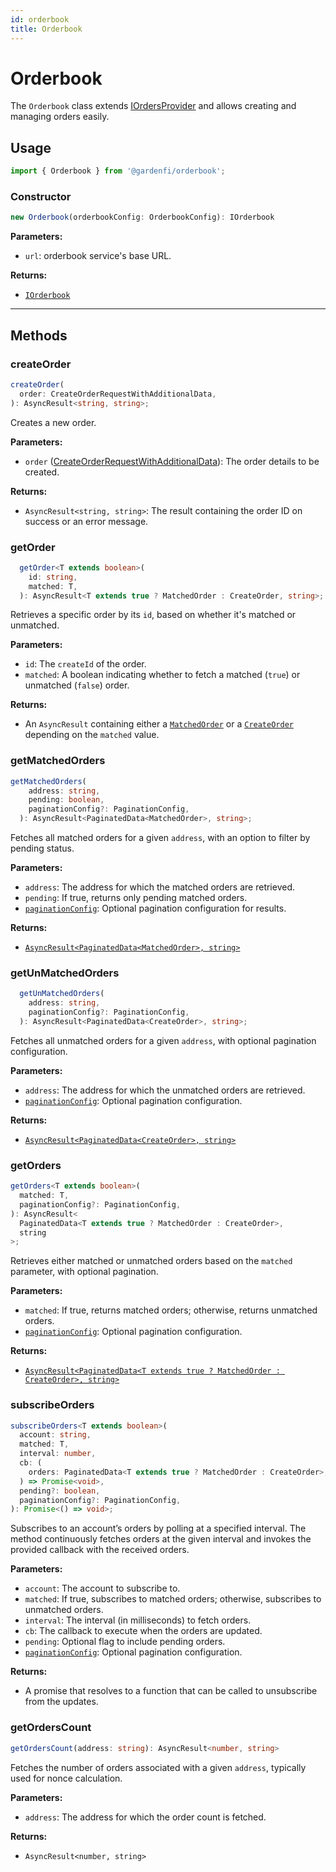 ```yaml
---
id: orderbook
title: Orderbook
---
```


# Orderbook

The `Orderbook` class extends [IOrdersProvider](../../Interfaces.md#iordersprovider) and allows creating and managing orders easily.

## Usage

```ts
import { Orderbook } from '@gardenfi/orderbook';
```

### Constructor

```ts
new Orderbook(orderbookConfig: OrderbookConfig): IOrderbook
```

**Parameters:**

- `url`: orderbook service's base URL.

**Returns:**

- [`IOrderbook`](../../Interfaces.md#iorderbook)

---

## Methods

### createOrder

```ts
createOrder(
  order: CreateOrderRequestWithAdditionalData,
): AsyncResult<string, string>;
```

Creates a new order.

**Parameters:**

- `order` ([CreateOrderRequestWithAdditionalData](../types/Order.md#createorderrequestwithadditionaldata)): The order details to be created.

**Returns:**

- `AsyncResult<string, string>`: The result containing the order ID on success or an error message.

### getOrder

```ts
  getOrder<T extends boolean>(
    id: string,
    matched: T,
  ): AsyncResult<T extends true ? MatchedOrder : CreateOrder, string>;
```

Retrieves a specific order by its `id`, based on whether it's matched or unmatched.

**Parameters:**

- `id`: The `createId` of the order.
- `matched`: A boolean indicating whether to fetch a matched (`true`) or unmatched (`false`) order.

**Returns:**

- An `AsyncResult` containing either a [`MatchedOrder`](../types/Order.md#matchedorder) or a [`CreateOrder`](../types/Order.md#createorder) depending on the `matched` value.

### getMatchedOrders

```ts
getMatchedOrders(
    address: string,
    pending: boolean,
    paginationConfig?: PaginationConfig,
  ): AsyncResult<PaginatedData<MatchedOrder>, string>;
```

Fetches all matched orders for a given `address`, with an option to filter by pending status.

**Parameters:**

- `address`: The address for which the matched orders are retrieved.
- `pending`: If true, returns only pending matched orders.
- [`paginationConfig`](../types/Pagination.md#paginationconfig): Optional pagination configuration for results.

**Returns:**

- [`AsyncResult<PaginatedData<MatchedOrder>, string>`](../types/Order.md#matchedorder)

### getUnMatchedOrders

```ts
  getUnMatchedOrders(
    address: string,
    paginationConfig?: PaginationConfig,
  ): AsyncResult<PaginatedData<CreateOrder>, string>;
```

Fetches all unmatched orders for a given `address`, with optional pagination configuration.

**Parameters:**

- `address`: The address for which the unmatched orders are retrieved.
- [`paginationConfig`](../types/Pagination.md#paginationconfig): Optional pagination configuration.

**Returns:**

- [`AsyncResult<PaginatedData<CreateOrder>, string>`](../types/Order.md#createorder)

### getOrders

```ts
getOrders<T extends boolean>(
  matched: T,
  paginationConfig?: PaginationConfig,
): AsyncResult<
  PaginatedData<T extends true ? MatchedOrder : CreateOrder>,
  string
>;
```

Retrieves either matched or unmatched orders based on the `matched` parameter, with optional pagination.

**Parameters:**

- `matched`: If true, returns matched orders; otherwise, returns unmatched orders.
- [`paginationConfig`](../types/Pagination.md#paginationconfig): Optional pagination configuration.

**Returns:**

- [`AsyncResult<PaginatedData<T extends true ? MatchedOrder : CreateOrder>, string>`](../types/Order.md#matchedorder)

### subscribeOrders

```ts
subscribeOrders<T extends boolean>(
  account: string,
  matched: T,
  interval: number,
  cb: (
    orders: PaginatedData<T extends true ? MatchedOrder : CreateOrder>,
  ) => Promise<void>,
  pending?: boolean,
  paginationConfig?: PaginationConfig,
): Promise<() => void>;
```

Subscribes to an account’s orders by polling at a specified interval.
The method continuously fetches orders at the given interval and invokes the provided callback with the received orders.

**Parameters:**

- `account`: The account to subscribe to.
- `matched`: If true, subscribes to matched orders; otherwise, subscribes to unmatched orders.
- `interval`: The interval (in milliseconds) to fetch orders.
- `cb`: The callback to execute when the orders are updated.
- `pending`: Optional flag to include pending orders.
- [`paginationConfig`](../types/Pagination.md#paginationconfig): Optional pagination configuration.

**Returns:**

- A promise that resolves to a function that can be called to unsubscribe from the updates.

### getOrdersCount

```ts
getOrdersCount(address: string): AsyncResult<number, string>
```

Fetches the number of orders associated with a given `address`, typically used for nonce calculation.

**Parameters:**

- `address`: The address for which the order count is fetched.

**Returns:**

- `AsyncResult<number, string>`
